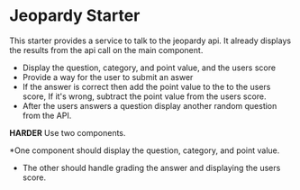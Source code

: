 # Jeopardy Starter
This starter provides a service to talk to the jeopardy api. It already displays the results from the api call on the main component.

* Display the question, category, and point value, and the users score
* Provide a way for the user to submit an aswer
* If the answer is correct then add the point value to the to the users score, If it's wrong, subtract the point value from the users score.
* After the users answers a question display another random question from the API.

**HARDER** 
Use two components. 

*One component should display the question, category, and point value.

* The other should handle grading the answer and displaying the users score.